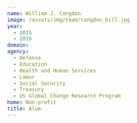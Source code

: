 ```yaml
---
name: William J. Congdon
image: /assets/img/team/congdon_bill.jpg
year: 
  - 2015
  - 2016
domain:
agency:
  - Defense
  - Education
  - Health and Human Services
  - Labor
  - Social Security
  - Treasury
  - US Global Change Research Program
home: Non-profit
title: Alum
---
```


